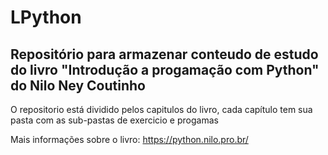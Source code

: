 # LPython
## Repositório para armazenar conteudo de estudo do livro "Introdução a progamação com Python"  do Nilo Ney Coutinho

O repositorio está dividido pelos capitulos do livro, cada capítulo tem sua pasta com as sub-pastas de exercicio e progamas

Mais informações sobre o livro: https://python.nilo.pro.br/
